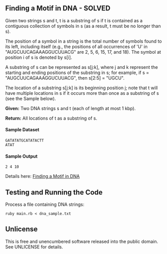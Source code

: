 ## Finding a Motif in DNA - SOLVED

Given two strings s and t, t is a substring of s if t is contained as a contiguous collection of symbols in s (as a result, t must be no longer than s).

The position of a symbol in a string is the total number of symbols found to its left, including itself (e.g., the positions of all occurrences of 'U' in "AUGCUUCAGAAAGGUCUUACG" are 2, 5, 6, 15, 17, and 18). The symbol at position i of s is denoted by s[i].

A substring of s can be represented as s[j:k], where j and k represent the starting and ending positions of the substring in s; for example, if s = "AUGCUUCAGAAAGGUCUUACG", then s[2:5] = "UGCU".

The location of a substring s[j:k] is its beginning position j; note that t will have multiple locations in s if it occurs more than once as a substring of s (see the Sample below).

**Given:** Two DNA strings s and t (each of length at most 1 kbp).

**Return:** All locations of t as a substring of s.

#### Sample Dataset

    GATATATGCATATACTT
    ATAT

#### Sample Output

    2 4 10
    
Details here: [Finding a Motif in DNA](http://rosalind.info/problems/subs/)
    
## Testing and Running the Code

Process a file containing DNA strings:

    ruby main.rb < dna_sample.txt
    
## Unlicense

This is free and unencumbered software released into the public domain.  See UNLICENSE for details.
